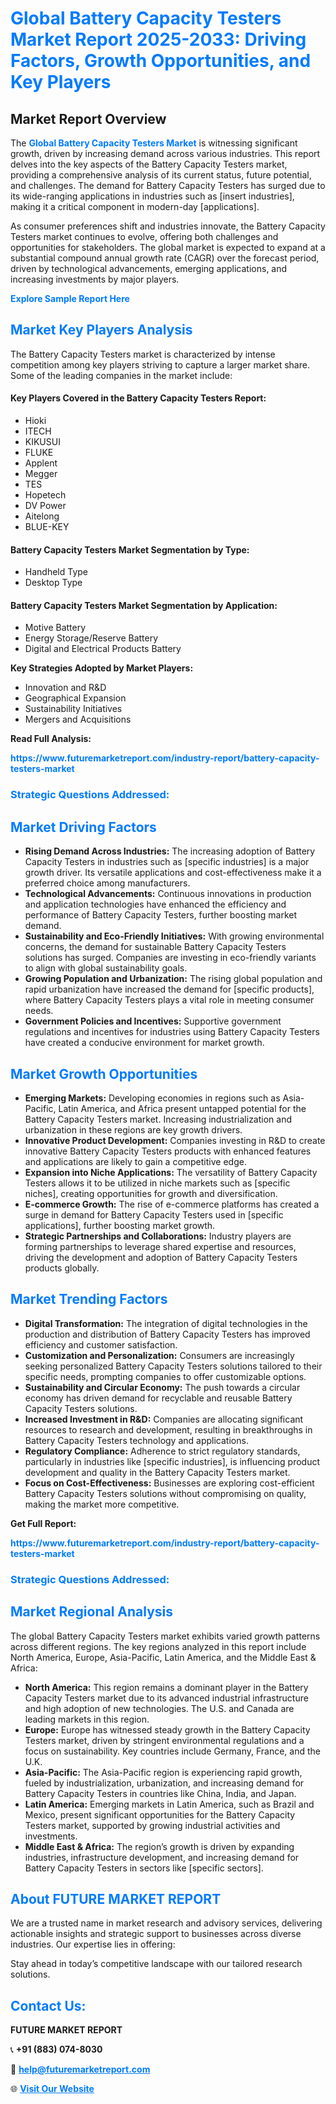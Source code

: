 <h1 style="color: #007BFF;">Global Battery Capacity Testers Market Report 2025-2033: Driving Factors, Growth Opportunities, and Key Players</h1>

<section id="overview">
<h2>Market Report Overview</h2>
<p>The <a href="https://www.futuremarketreport.com/industry-report/battery-capacity-testers-market" style="color: #007BFF; text-decoration: none;"><strong>Global Battery Capacity Testers Market</strong></a> is witnessing significant growth, driven by increasing demand across various industries. This report delves into the key aspects of the Battery Capacity Testers market, providing a comprehensive analysis of its current status, future potential, and challenges. The demand for Battery Capacity Testers has surged due to its wide-ranging applications in industries such as [insert industries], making it a critical component in modern-day [applications].</p>
<p>As consumer preferences shift and industries innovate, the Battery Capacity Testers market continues to evolve, offering both challenges and opportunities for stakeholders. The global market is expected to expand at a substantial compound annual growth rate (CAGR) over the forecast period, driven by technological advancements, emerging applications, and increasing investments by major players.</p>
</section>

<section id="overview">
<p><a href="https://www.futuremarketreport.com/request-sample/reportId=81603" style="color: #007BFF; text-decoration: none;"><strong>Explore Sample Report Here</strong></a></p>
</section>

<section id="key-players">
<h2 style="color: #007BFF;">Market Key Players Analysis</h2>
<p>The Battery Capacity Testers market is characterized by intense competition among key players striving to capture a larger market share. Some of the leading companies in the market include:</p>
<h4>Key Players Covered in the Battery Capacity Testers Report:</h4>
<ul><li>Hioki</li><li>ITECH</li><li>KIKUSUI</li><li>FLUKE</li><li>Applent</li><li>Megger</li><li>TES</li><li>Hopetech</li><li>DV Power</li><li>Aitelong</li><li>BLUE-KEY</li></ul>
<h4>Battery Capacity Testers Market Segmentation by Type:</h4>
<ul><li>Handheld Type</li><li>Desktop Type</li></ul>

<h4>Battery Capacity Testers Market Segmentation by Application:</h4>
<ul><li>Motive Battery</li><li>Energy Storage/Reserve Battery</li><li>Digital and Electrical Products Battery</li></ul>
<p><strong>Key Strategies Adopted by Market Players:</strong></p>
<ul>
<li>Innovation and R&D</li>
<li>Geographical Expansion</li>
<li>Sustainability Initiatives</li>
<li>Mergers and Acquisitions</li>
</ul>
</section>

<section>
<p><strong>Read Full Analysis: </strong></p><a href="https://www.futuremarketreport.com/industry-report/battery-capacity-testers-market" style="color: #007BFF; text-decoration: none;"><strong>https://www.futuremarketreport.com/industry-report/battery-capacity-testers-market</strong></a>
<h3 style="color: #007BFF;">Strategic Questions Addressed:</h3>
</section>

<section id="driving-factors">
<h2 style="color: #007BFF;">Market Driving Factors</h2>
<ul>
<li><strong>Rising Demand Across Industries:</strong> The increasing adoption of Battery Capacity Testers in industries such as [specific industries] is a major growth driver. Its versatile applications and cost-effectiveness make it a preferred choice among manufacturers.</li>
<li><strong>Technological Advancements:</strong> Continuous innovations in production and application technologies have enhanced the efficiency and performance of Battery Capacity Testers, further boosting market demand.</li>
<li><strong>Sustainability and Eco-Friendly Initiatives:</strong> With growing environmental concerns, the demand for sustainable Battery Capacity Testers solutions has surged. Companies are investing in eco-friendly variants to align with global sustainability goals.</li>
<li><strong>Growing Population and Urbanization:</strong> The rising global population and rapid urbanization have increased the demand for [specific products], where Battery Capacity Testers plays a vital role in meeting consumer needs.</li>
<li><strong>Government Policies and Incentives:</strong> Supportive government regulations and incentives for industries using Battery Capacity Testers have created a conducive environment for market growth.</li>
</ul>
</section>

<section id="growth-opportunities">
<h2 style="color: #007BFF;">Market Growth Opportunities</h2>
<ul>
<li><strong>Emerging Markets:</strong> Developing economies in regions such as Asia-Pacific, Latin America, and Africa present untapped potential for the Battery Capacity Testers market. Increasing industrialization and urbanization in these regions are key growth drivers.</li>
<li><strong>Innovative Product Development:</strong> Companies investing in R&D to create innovative Battery Capacity Testers products with enhanced features and applications are likely to gain a competitive edge.</li>
<li><strong>Expansion into Niche Applications:</strong> The versatility of Battery Capacity Testers allows it to be utilized in niche markets such as [specific niches], creating opportunities for growth and diversification.</li>
<li><strong>E-commerce Growth:</strong> The rise of e-commerce platforms has created a surge in demand for Battery Capacity Testers used in [specific applications], further boosting market growth.</li>
<li><strong>Strategic Partnerships and Collaborations:</strong> Industry players are forming partnerships to leverage shared expertise and resources, driving the development and adoption of Battery Capacity Testers products globally.</li>
</ul>
</section>

<section id="trending-factors">
<h2 style="color: #007BFF;">Market Trending Factors</h2>
<ul>
<li><strong>Digital Transformation:</strong> The integration of digital technologies in the production and distribution of Battery Capacity Testers has improved efficiency and customer satisfaction.</li>
<li><strong>Customization and Personalization:</strong> Consumers are increasingly seeking personalized Battery Capacity Testers solutions tailored to their specific needs, prompting companies to offer customizable options.</li>
<li><strong>Sustainability and Circular Economy:</strong> The push towards a circular economy has driven demand for recyclable and reusable Battery Capacity Testers solutions.</li>
<li><strong>Increased Investment in R&D:</strong> Companies are allocating significant resources to research and development, resulting in breakthroughs in Battery Capacity Testers technology and applications.</li>
<li><strong>Regulatory Compliance:</strong> Adherence to strict regulatory standards, particularly in industries like [specific industries], is influencing product development and quality in the Battery Capacity Testers market.</li>
<li><strong>Focus on Cost-Effectiveness:</strong> Businesses are exploring cost-efficient Battery Capacity Testers solutions without compromising on quality, making the market more competitive.</li>
</ul>
</section>

<section>
<p><strong>Get Full Report: </strong></p><a href="https://www.futuremarketreport.com/industry-report/battery-capacity-testers-market" style="color: #007BFF; text-decoration: none;"><strong>https://www.futuremarketreport.com/industry-report/battery-capacity-testers-market</strong></a>
<h3 style="color: #007BFF;">Strategic Questions Addressed:</h3>
</section>


<section id="regional-analysis">
<h2 style="color: #007BFF;">Market Regional Analysis</h2>
<p>The global Battery Capacity Testers market exhibits varied growth patterns across different regions. The key regions analyzed in this report include North America, Europe, Asia-Pacific, Latin America, and the Middle East & Africa:</p>
<ul>
<li><strong>North America:</strong> This region remains a dominant player in the Battery Capacity Testers market due to its advanced industrial infrastructure and high adoption of new technologies. The U.S. and Canada are leading markets in this region.</li>
<li><strong>Europe:</strong> Europe has witnessed steady growth in the Battery Capacity Testers market, driven by stringent environmental regulations and a focus on sustainability. Key countries include Germany, France, and the U.K.</li>
<li><strong>Asia-Pacific:</strong> The Asia-Pacific region is experiencing rapid growth, fueled by industrialization, urbanization, and increasing demand for Battery Capacity Testers in countries like China, India, and Japan.</li>
<li><strong>Latin America:</strong> Emerging markets in Latin America, such as Brazil and Mexico, present significant opportunities for the Battery Capacity Testers market, supported by growing industrial activities and investments.</li>
<li><strong>Middle East & Africa:</strong> The region’s growth is driven by expanding industries, infrastructure development, and increasing demand for Battery Capacity Testers in sectors like [specific sectors].</li>
</ul>
</section>

<footer>
<h2 style="color: #007BFF;">About FUTURE MARKET REPORT</h2>
<p>We are a trusted name in market research and advisory services, delivering actionable insights and strategic support to businesses across diverse industries. Our expertise lies in offering:</p>

<p>Stay ahead in today’s competitive landscape with our tailored research solutions.</p>

<h2 style="color: #007BFF;">Contact Us:</h2>
<p><strong>FUTURE MARKET REPORT</strong></p>
<p>📞 <strong>+91 (883) 074-8030</strong></p>
<p>📧 <strong><a href="mailto:help@futuremarketreport.com" style="color: #007BFF;">help@futuremarketreport.com</a></strong></p>
<p>🌐 <strong><a href="https://www.futuremarketreport.com/" style="color: #007BFF;">Visit Our Website</a></strong></p>
</footer>